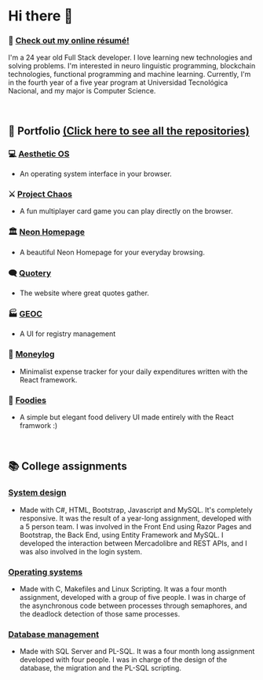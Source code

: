 # Hi there 👋

### 📄 [Check out my online résumé!](https://keiniger.netlify.app/)

I'm a 24 year old Full Stack developer. I love learning new technologies and solving problems. I'm interested in neuro linguistic programming, blockchain technologies, functional programming and machine learning. Currently, I'm in the fourth year of a five year program at Universidad Tecnológica Nacional, and my major is Computer Science.

<br/>

## 📂 Portfolio [(Click here to see all the repositories)](https://github.com/stars/Keiniger/lists/portfolio)
### 💻 [Aesthetic OS](https://aesthetic-os.netlify.app/)
  - An operating system interface in your browser.
### ⚔ [Project Chaos](https://project-chaos.netlify.app/)
  - A fun multiplayer card game you can play directly on the browser.
### 🏛 [Neon Homepage](https://neon-homepage.netlify.app/)
  - A beautiful Neon Homepage for your everyday browsing.
### 🗨 [Quotery](https://quotery.netlify.app/)
  - The website where great quotes gather.
### 🏭 [GEOC](https://geoc.netlify.app/)
  - A UI for registry management
### 💸 [Moneylog](https://moneylog-tracker.netlify.app/)
  - Minimalist expense tracker for your daily expenditures written with the React framework.
### 🍕 [Foodies](https://foodies-delivery.netlify.app/)
  - A simple but elegant food delivery UI made entirely with the React framwork :)

<br/>

## 📚 College assignments
### [System design](https://github.com/Keiniger/TP-Diseno-de-Sistemas)
  - Made with C#, HTML, Bootstrap, Javascript and MySQL. It's completely responsive. It was the result of a year-long assignment, developed with a 5 person team. I was involved in the Front End using Razor Pages and Bootstrap, the Back End, using Entity Framework and MySQL. I developed the interaction between Mercadolibre and REST APIs, and I was also involved in the login system.
### [Operating systems](https://github.com/Keiniger/TP-Sistemas-Operativos)
  - Made with C, Makefiles and Linux Scripting. It was a four month assignment, developed with a group of five people. I was in charge of the asynchronous code between processes through semaphores, and the deadlock detection of those same processes.
### [Database management](https://github.com/Keiniger/TP-Gestion-de-Datos)
  - Made with SQL Server and PL-SQL. It was a four month long assignment developed with four people. I was in charge of the design of the database, the migration and the PL-SQL scripting.
